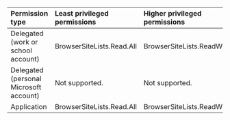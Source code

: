 |Permission type|Least privileged permissions|Higher privileged permissions|
|:---|:---|:---|
|Delegated (work or school account)|BrowserSiteLists.Read.All|BrowserSiteLists.ReadWrite.All|
|Delegated (personal Microsoft account)|Not supported.|Not supported.|
|Application|BrowserSiteLists.Read.All|BrowserSiteLists.ReadWrite.All|